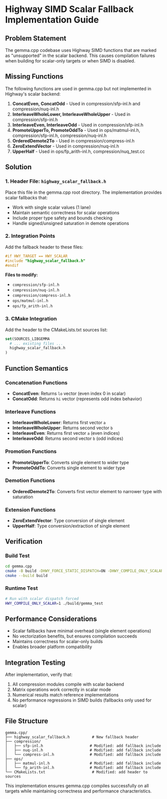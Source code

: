 # Highway SIMD Scalar Fallback Implementation Guide

## Problem Statement

The gemma.cpp codebase uses Highway SIMD functions that are marked as "unsupported" in the scalar backend. This causes compilation failures when building for scalar-only targets or when SIMD is disabled.

## Missing Functions

The following functions are used in gemma.cpp but not implemented in Highway's scalar backend:

1. **ConcatEven, ConcatOdd** - Used in compression/sfp-inl.h and compression/nuq-inl.h
2. **InterleaveWholeLower, InterleaveWholeUpper** - Used in compression/sfp-inl.h
3. **InterleaveEven, InterleaveOdd** - Used in compression/sfp-inl.h
4. **PromoteUpperTo, PromoteOddTo** - Used in ops/matmul-inl.h, compression/sfp-inl.h, compression/nuq-inl.h
5. **OrderedDemote2To** - Used in compression/compress-inl.h
6. **ZeroExtendVector** - Used in compression/nuq-inl.h
7. **UpperHalf** - Used in ops/fp_arith-inl.h, compression/nuq_test.cc

## Solution

### 1. Header File: `highway_scalar_fallback.h`

Place this file in the gemma.cpp root directory. The implementation provides scalar fallbacks that:

- Work with single scalar values (1 lane)
- Maintain semantic correctness for scalar operations
- Include proper type safety and bounds checking
- Handle signed/unsigned saturation in demote operations

### 2. Integration Points

Add the fallback header to these files:

```cpp
#if HWY_TARGET == HWY_SCALAR
#include "highway_scalar_fallback.h"
#endif
```

**Files to modify:**
- `compression/sfp-inl.h`
- `compression/nuq-inl.h`
- `compression/compress-inl.h`
- `ops/matmul-inl.h`
- `ops/fp_arith-inl.h`

### 3. CMake Integration

Add the header to the CMakeLists.txt sources list:

```cmake
set(SOURCES_LIBGEMMA
  # ... existing files ...
  highway_scalar_fallback.h
)
```

## Function Semantics

### Concatenation Functions

- **ConcatEven**: Returns `lo` vector (even index 0 in scalar)
- **ConcatOdd**: Returns `hi` vector (represents odd index behavior)

### Interleave Functions

- **InterleaveWholeLower**: Returns first vector `a`
- **InterleaveWholeUpper**: Returns second vector `b`
- **InterleaveEven**: Returns first vector `a` (even indices)
- **InterleaveOdd**: Returns second vector `b` (odd indices)

### Promotion Functions

- **PromoteUpperTo**: Converts single element to wider type
- **PromoteOddTo**: Converts single element to wider type

### Demotion Functions

- **OrderedDemote2To**: Converts first vector element to narrower type with saturation

### Extension Functions

- **ZeroExtendVector**: Type conversion of single element
- **UpperHalf**: Type conversion/extraction of single element

## Verification

### Build Test

```bash
cd gemma.cpp
cmake -B build -DHWY_FORCE_STATIC_DISPATCH=ON -DHWY_COMPILE_ONLY_SCALAR=ON
cmake --build build
```

### Runtime Test

```bash
# Run with scalar dispatch forced
HWY_COMPILE_ONLY_SCALAR=1 ./build/gemma_test
```

## Performance Considerations

- Scalar fallbacks have minimal overhead (single element operations)
- No vectorization benefits, but ensures compilation succeeds
- Maintains correctness for scalar-only builds
- Enables broader platform compatibility

## Integration Testing

After implementation, verify that:

1. All compression modules compile with scalar backend
2. Matrix operations work correctly in scalar mode
3. Numerical results match reference implementations
4. No performance regressions in SIMD builds (fallbacks only used for scalar)

## File Structure

```
gemma.cpp/
├── highway_scalar_fallback.h          # New fallback header
├── compression/
│   ├── sfp-inl.h                     # Modified: add fallback include
│   ├── nuq-inl.h                     # Modified: add fallback include
│   └── compress-inl.h                # Modified: add fallback include
├── ops/
│   ├── matmul-inl.h                  # Modified: add fallback include
│   └── fp_arith-inl.h                # Modified: add fallback include
└── CMakeLists.txt                     # Modified: add header to sources
```

This implementation ensures gemma.cpp compiles successfully on all targets while maintaining correctness and performance characteristics.
